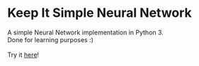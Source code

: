 # Keep It Simple Neural Network
A simple Neural Network implementation in Python 3.<br/>
Done for learning purposes :)<br/>
<br/>
Try it [here](https://gperego.github.io/KISNN/)!
